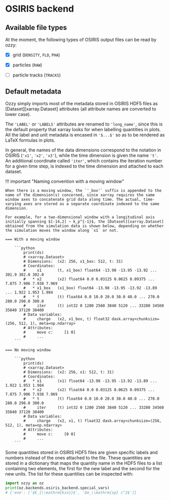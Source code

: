 <!-- TODO: explain pid's and tags -->

# OSIRIS backend

## Available file types

At the moment, the following types of OSIRIS output files can be read by ozzy:

- [x] grid (`DENSITY`, `FLD`, `PHA`)
- [x] particles (`RAW`)
- [ ] particle tracks (`TRACKS`)


## Default metadata

Ozzy simply imports most of the metadata stored in OSIRIS HDF5 files as [Dataset][xarray.Dataset] attributes (all attribute names are converted to lower case). 

The `'LABEL'` or `'LABELS'` attributes are renamed to `'long_name'`, since this is the default property that xarray looks for when labelling quantities in plots. All the label and unit metadata is encased in `'$...$'` so as to be rendered as LaTeX formulas in plots.

In general, the names of the data dimensions correspond to the notation in OSIRIS (`'x1'`, `'x2'`, `'x3'`), while the time dimension is given the name `'t'`. An additional coordinate called `'iter'`, which contains the iteration number for a given time step, is indexed to the time dimension and attached to each dataset. 

!!! important "Naming convention with a moving window"

    When there is a moving window, the `'_box'` suffix is appended to the name of the dimension(s) concerned, since xarray requires the same window axes to concatenate grid data along time. The actual, time-varying axes are stored as a separate coordinate indexed to the same dimension.

    For example, for a two-dimensional window with a longitudinal axis initially spanning $[-14,2] ~ k_p^{-1}$, the [Dataset][xarray.Dataset] obtained from the simulation data is shown below, depending on whether the simulation moves the window along `x1` or not.

    === With a moving window

        ```python
            print(ds)
            # <xarray.Dataset>
            # Dimensions:  (x2: 256, x1_box: 512, t: 31)
            # Coordinates:
            #     x1       (t, x1_box) float64 -13.98 -13.95 -13.92 ... 301.9 302.0 302.0
            #   * x2       (x2) float64 0.0 0.03125 0.0625 0.09375 ... 7.875 7.906 7.938 7.969
            #   * x1_box   (x1_box) float64 -13.98 -13.95 -13.92 -13.89 ... 1.922 1.953 1.984
            #   * t        (t) float64 0.0 10.0 20.0 30.0 40.0 ... 270.0 280.0 290.0 300.0
            #     iter     (t) int32 0 1280 2560 3840 5120 ... 33280 34560 35840 37120 38400
            # Data variables:
            #     charge   (x2, x1_box, t) float32 dask.array<chunksize=(256, 512, 1), meta=np.ndarray>
            # Attributes:
            #     move c:     [1 0]
            #     ...
        ```

    === No moving window

        ```python
            print(ds)
            # <xarray.Dataset>
            # Dimensions:  (x2: 256, x1: 512, t: 31)
            # Coordinates:
            #   * x1       (x1) float64 -13.98 -13.95 -13.92 -13.89 ... 1.922 1.953 1.984
            #   * x2       (x2) float64 0.0 0.03125 0.0625 0.09375 ... 7.875 7.906 7.938 7.969
            #   * t        (t) float64 0.0 10.0 20.0 30.0 40.0 ... 270.0 280.0 290.0 300.0
            #     iter     (t) int32 0 1280 2560 3840 5120 ... 33280 34560 35840 37120 38400
            # Data variables:
            #     charge   (x2, x1, t) float32 dask.array<chunksize=(256, 512, 1), meta=np.ndarray>
            # Attributes: 
            #     move c:     [0 0]
            #     ...
        ```


Some quantities stored in OSIRIS HDF5 files are given specific labels and numbers instead of the ones attached to the file. These quantities are stored in a dictionary that maps the quantity name in the HDF5 files to a list containing two elements, the first for the new label and the second for the new units. The list for these quantities can be inspected with:
```python
import ozzy as oz
print(oz.backends.osiris_backend.special_vars)
# {'ene': ['$E_{\\mathrm{kin}}$', '$m_\\mathrm{sp} c^2$']}
```